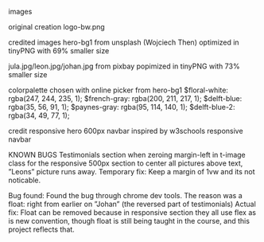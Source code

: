 

images

original creation
logo-bw.png 

credited images
hero-bg1 from unsplash (Wojciech Then) optimized in tinyPNG with 69% smaller size

jula.jpg/leon.jpg/johan.jpg from pixbay popimized in tinyPNG with 73%
smaller size

colorpalette chosen with online picker from hero-bg1
$floral-white: rgba(247, 244, 235, 1);
$french-gray: rgba(200, 211, 217, 1);
$delft-blue: rgba(35, 56, 91, 1);
$paynes-gray: rgba(95, 114, 140, 1);
$delft-blue-2: rgba(34, 49, 77, 1);


credit
responsive hero 600px navbar inspired by w3schools responsive navbar

KNOWN BUGS
Testimonials section
when zeroing margin-left in t-image class for the responsive 500px section to center all pictures above text, ”Leons” picture runs away.
Temporary fix: Keep a margin of 1vw and its not noticable.

Bug found:
Found the bug through chrome dev tools. The reason was a float: right from earlier on ”Johan” (the reversed part of testimonials)
Actual fix:
Float can be removed because in responsive section they all use flex as is new convention, though float is still being taught in the course, and this project reflects that.

